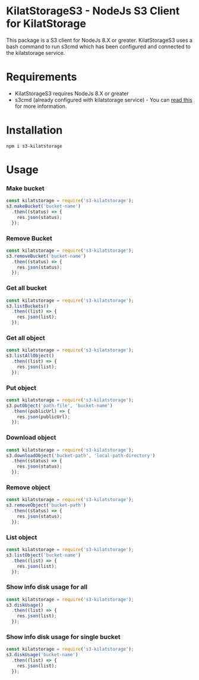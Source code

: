 # KilatStorageS3 - NodeJs S3 Client for KilatStorage
This package is a S3 client for NodeJs 8.X or greater. KilatStorageS3 uses a bash command to run s3cmd which has been configured and connected to the kilatstorage service.

# Requirements
*  KilatStorageS3 requires NodeJs 8.X or greater
*  s3cmd (already configured with kilatstorage service) - You can [read this](http://kb.cloudkilat.com/konfigurasi/cara-akses-kilat-storage-di-kilat-vm-dengan-s3cmd) for more information.

# Installation
```
npm i s3-kilatstorage
```

# Usage
### Make bucket
```javascript
const kilatstorage = require('s3-kilatstorage');
s3.makeBucket('bucket-name')
  .then((status) => {
    res.json(status);
  });
```
### Remove Bucket
```javascript
const kilatstorage = require('s3-kilatstorage');
s3.removeBucket('bucket-name')
  .then((status) => {
    res.json(status);
  });
```
### Get all bucket
```javascript
const kilatstorage = require('s3-kilatstorage');
s3.listBuckets()
  .then((list) => {
    res.json(list);
  });
```
### Get all object
```javascript
const kilatstorage = require('s3-kilatstorage');
s3.listAllObject()
  .then((list) => {
    res.json(list);
  });
```
### Put object
```javascript
const kilatstorage = require('s3-kilatstorage');
s3.putObject('path-file', 'bucket-name')
  .then((publicUrl) => {
    res.json(publicUrl);
  });
```
### Download object
```javascript
const kilatstorage = require('s3-kilatstorage');
s3.downloadObject('bucket-path', 'local-path-directory')
  .then((status) => {
    res.json(status);
  });
```
### Remove object
```javascript
const kilatstorage = require('s3-kilatstorage');
s3.removeObject('bucket-path')
  .then((status) => {
    res.json(status);
  });
```
### List object
```javascript
const kilatstorage = require('s3-kilatstorage');
s3.listObject('bucket-name')
  .then((list) => {
    res.json(list);
  });
```
### Show info disk usage for all
```javascript
const kilatstorage = require('s3-kilatstorage');
s3.diskUsage()
  .then((list) => {
    res.json(list);
  });
```
### Show info disk usage for single bucket
```javascript
const kilatstorage = require('s3-kilatstorage');
s3.diskUsage('bucket-name')
  .then((list) => {
    res.json(list);
  });
```
